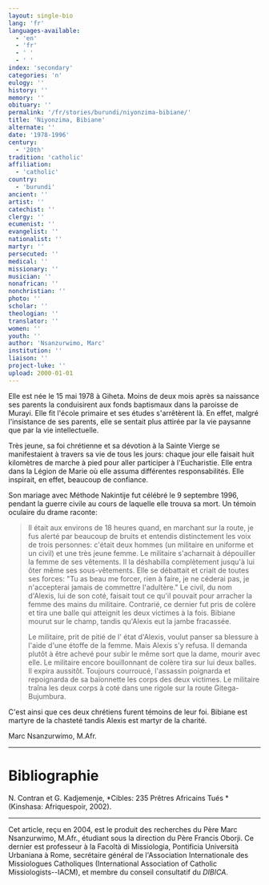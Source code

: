 ```yaml
---
layout: single-bio
lang: 'fr'
languages-available:
  - 'en'
  - 'fr'
  - ' '
  - ' '
index: 'secondary'
categories: 'n'
eulogy: ''
history: ''
memory: ''
obituary: ''
permalink: '/fr/stories/burundi/niyonzima-bibiane/'
title: 'Niyonzima, Bibiane'
alternate: ''
date: '1978-1996'
century:
  - '20th'
tradition: 'catholic'
affiliation:
  - 'catholic'
country:
  - 'burundi'
ancient: ''
artist: ''
catechist: ''
clergy: ''
ecumenist: ''
evangelist: ''
nationalist: ''
martyr: ''
persecuted: ''
medical: ''
missionary: ''
musician: ''
nonafrican: ''
nonchristian: ''
photo: ''
scholar: ''
theologian: ''
translator: ''
women: ''
youth: ''
author: 'Nsanzurwimo, Marc'
institution: ''
liaison: ''
project-luke: ''
upload: 2000-01-01
---
```



Elle est née le 15 mai 1978 à Giheta. Moins de deux mois
après sa naissance ses parents la conduisirent aux fonds baptismaux dans la
paroisse de Murayi. Elle fit l'école primaire et ses études s'arrêtèrent
là. En effet, malgré l'insistance de ses parents, elle se sentait plus
attirée par la vie paysanne que par la vie intellectuelle.

Très jeune,
sa foi chrétienne et sa dévotion à la Sainte Vierge se manifestaient à
travers sa vie de tous les jours: chaque jour elle faisait huit kilomètres
de marche à pied pour aller participer à l'Eucharistie. Elle entra dans la
Légion de Marie où elle assuma différentes responsabilités. Elle inspirait,
en effet, beaucoup de confiance.

Son mariage avec Méthode Nakintije fut
célébré le 9 septembre 1996, pendant la guerre civile au cours de laquelle
elle trouva sa mort.  Un témoin oculaire du drame raconte:

> Il était aux
> environs de 18 heures quand, en marchant sur la route, je fus alerté par
> beaucoup de bruits et entendis distinctement les voix de trois personnes:
> c'était deux hommes (un militaire en uniforme et un civil) et une très
> jeune femme. Le militaire s'acharnait à dépouiller la femme de ses
> vêtements. Il la déshabilla complètement jusqu'à lui ôter même ses
> sous-vêtements. Elle se débattait et criait de toutes ses forces: "Tu as
> beau me forcer, rien à faire, je ne céderai pas, je n'accepterai jamais de
> commettre l'adultère."  Le civil, du nom d'Alexis, lui de son coté,
> faisait tout ce qu'il pouvait pour arracher la femme des mains du
> militaire. Contrarié, ce dernier fut pris de colère et tira une balle qui
> atteignit les deux victimes à la fois. Bibiane mourut sur le champ, tandis
> qu'Alexis eut la jambe fracassée.
> 
> Le militaire, prit de pitié de l' état d'Alexis,
> voulut panser sa blessure à l'aide d'une étoffe de la femme. Mais Alexis
> s'y refusa. Il demanda plutôt à être achevé pour subir le même sort que la
> dame, mourir avec elle. Le militaire encore bouillonnant de colère tira sur
> lui deux balles. Il expira aussitôt. Toujours courroucé, l'assassin
> poignarda et repoignarda de sa baïonnette les corps des deux victimes. Le
> militaire traîna les deux corps à coté dans une rigole sur la route
> Gitega-Bujumbura.
> 

C'est ainsi que ces deux chrétiens furent témoins de leur
foi. Bibiane est martyre de la chasteté tandis Alexis est martyr de la
charité.

Marc Nsanzurwimo, M.Afr.

---

# Bibliographie

N. Contran et G.
Kadjemenje, *Cibles: 235 Prêtres Africains Tués *(Kinshasa: Afriquespoir,
2002).

---

Cet article, re&ccedil;u en 2004, est le produit des recherches du P&egrave;re Marc Nsanzurwimo, M.Afr., &eacute;tudiant sous la direction du P&egrave;re Francis Oborji. Ce dernier est professeur &agrave; la Facoltà di Missiologia, Pontificia Università Urbaniana &agrave; Rome, secr&eacute;taire g&eacute;n&eacute;ral de l'Association Internationale des Missiologues Catholiques (International Association of Catholic Missiologists--IACM), et membre du conseil consultatif du *DIBICA*.